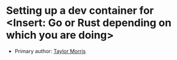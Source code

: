 # Setting up a dev container for <Insert: Go or Rust depending on which you are doing>

* Primary author: [Taylor Morris](https://YourGitHubProfileLink)